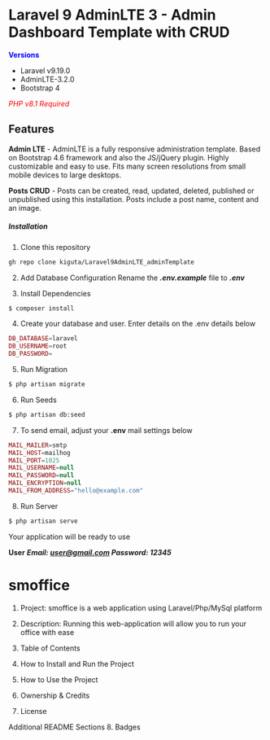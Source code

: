 # Laravel 9 AdminLTE 3 - Admin Dashboard Template with CRUD

<span style="color:blue;">**Versions**</span>
- Laravel v9.19.0 
- AdminLTE-3.2.0
- Bootstrap 4

<span style="color:red;">*PHP v8.1 Required*</span>

## Features
**Admin LTE** - AdminLTE is a fully responsive administration template. Based on Bootstrap 4.6 framework and also the JS/jQuery plugin. Highly customizable and easy to use. Fits many screen resolutions from small mobile devices to large desktops.


**Posts CRUD** - Posts can be created, read, updated, deleted, published or unpublished using this installation. Posts include a post name, content and an image.

##### Installation
1. Clone this repository
````sh
gh repo clone kiguta/Laravel9AdminLTE_adminTemplate
````

2. Add Database Configuration
Rename the ***.env.example*** file to ***.env***

3. Install Dependencies
````sh
$ composer install
````

4. Create your database and user. Enter details on the .env details below
```php
DB_DATABASE=laravel
DB_USERNAME=root
DB_PASSWORD=
```

5. Run Migration
````sh
$ php artisan migrate
````

6. Run Seeds
````sh
$ php artisan db:seed
````

7. To send email, adjust your **.env** mail settings below
```php
MAIL_MAILER=smtp
MAIL_HOST=mailhog
MAIL_PORT=1025
MAIL_USERNAME=null
MAIL_PASSWORD=null
MAIL_ENCRYPTION=null
MAIL_FROM_ADDRESS="hello@example.com"
```

8. Run Server
````sh
$ php artisan serve
````

Your application will be ready to use

**User**
***Email: user@gmail.com
Password: 12345***


# smoffice

1. Project: smoffice is a web application using Laravel/Php/MySql platform

2. Description: Running this web-application will allow you to run your office with ease

3. Table of Contents

4. How to Install and Run the Project

5. How to Use the Project

6. Ownership & Credits


7. License


Additional README Sections
8. Badges